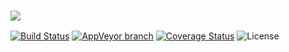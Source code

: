 ### ![](https://komarev.com/ghpvc/?username=ikimukti&color=green)
[![Build Status](https://travis-ci.org/timbrel/GitSavvy.svg?branch=master)](https://travis-ci.org/timbrel/GitSavvy)
[![AppVeyor branch](https://img.shields.io/appveyor/ci/divmain/GitSavvy/master.svg)](https://ci.appveyor.com/project/divmain/GitSavvy)
[![Coverage Status](https://coveralls.io/repos/github/timbrel/GitSavvy/badge.svg)](https://coveralls.io/github/timbrel/GitSavvy)
![License](https://camo.githubusercontent.com/890acbdcb87868b382af9a4b1fac507b9659d9bf/68747470733a2f2f696d672e736869656c64732e696f2f62616467652f6c6963656e73652d4d49542d626c75652e737667)
